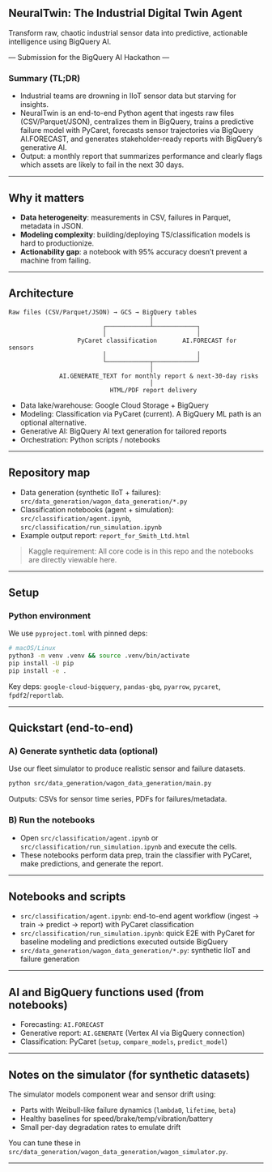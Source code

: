 ## NeuralTwin: The Industrial Digital Twin Agent

Transform raw, chaotic industrial sensor data into predictive, actionable intelligence using BigQuery AI.

— Submission for the BigQuery AI Hackathon —

### Summary (TL;DR)
- Industrial teams are drowning in IIoT sensor data but starving for insights.
- NeuralTwin is an end-to-end Python agent that ingests raw files (CSV/Parquet/JSON), centralizes them in BigQuery, trains a predictive failure model with PyCaret, forecasts sensor trajectories via BigQuery AI.FORECAST, and generates stakeholder-ready reports with BigQuery’s generative AI.
- Output: a monthly report that summarizes performance and clearly flags which assets are likely to fail in the next 30 days.

---

## Why it matters
- **Data heterogeneity**: measurements in CSV, failures in Parquet, metadata in JSON.
- **Modeling complexity**: building/deploying TS/classification models is hard to productionize.
- **Actionability gap**: a notebook with 95% accuracy doesn’t prevent a machine from failing.


---

## Architecture
```
Raw files (CSV/Parquet/JSON) → GCS → BigQuery tables
                                       │
                          ┌────────────┴────────────┐
                          │                         │
                   PyCaret classification       AI.FORECAST for sensors
                          │                         │
                          └────────────┬────────────┘
                                       │
              AI.GENERATE_TEXT for monthly report & next-30-day risks
                                       │
                            HTML/PDF report delivery
```

- Data lake/warehouse: Google Cloud Storage + BigQuery
- Modeling: Classification via PyCaret (current). A BigQuery ML path is an optional alternative.
- Generative AI: BigQuery AI text generation for tailored reports
- Orchestration: Python scripts / notebooks

---

## Repository map
- Data generation (synthetic IIoT + failures): `src/data_generation/wagon_data_generation/*.py`
- Classification notebooks (agent + simulation): `src/classification/agent.ipynb`, `src/classification/run_simulation.ipynb`
- Example output report: `report_for_Smith_Ltd.html`

> Kaggle requirement: All core code is in this repo and the notebooks are directly viewable here.

---

## Setup

### Python environment
We use `pyproject.toml` with pinned deps:

```bash
# macOS/Linux
python3 -m venv .venv && source .venv/bin/activate
pip install -U pip
pip install -e .
```

Key deps: `google-cloud-bigquery`, `pandas-gbq`, `pyarrow`, `pycaret`, `fpdf2`/`reportlab`.

---

## Quickstart (end-to-end)

### A) Generate synthetic data (optional)
Use our fleet simulator to produce realistic sensor and failure datasets.

```bash
python src/data_generation/wagon_data_generation/main.py
```

Outputs: CSVs for sensor time series, PDFs for failures/metadata.

### B) Run the notebooks
- Open `src/classification/agent.ipynb` or `src/classification/run_simulation.ipynb` and execute the cells.
- These notebooks perform data prep, train the classifier with PyCaret, make predictions, and generate the report.

---

## Notebooks and scripts
- `src/classification/agent.ipynb`: end-to-end agent workflow (ingest → train → predict → report) with PyCaret classification
- `src/classification/run_simulation.ipynb`: quick E2E with PyCaret for baseline modeling and predictions executed outside BigQuery
- `src/data_generation/wagon_data_generation/*.py`: synthetic IIoT and failure generation

---

## AI and BigQuery functions used (from notebooks)
- Forecasting: `AI.FORECAST`
- Generative report: `AI.GENERATE` (Vertex AI via BigQuery connection)
- Classification: PyCaret (`setup`, `compare_models`, `predict_model`)

---

## Notes on the simulator (for synthetic datasets)
The simulator models component wear and sensor drift using:
- Parts with Weibull-like failure dynamics (`lambda0`, `lifetime`, `beta`)
- Healthy baselines for speed/brake/temp/vibration/battery
- Small per-day degradation rates to emulate drift

You can tune these in `src/data_generation/wagon_data_generation/wagon_simulator.py`.

---